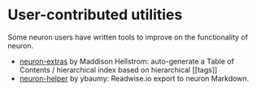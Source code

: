 # User-contributed utilities

Some neuron users have written tools to improve on the functionality of neuron.

* [neuron-extras](https://github.com/b0o/neuron-extras) by Maddison Hellstrom: auto-generate a Table of Contents / hierarchical index based on hierarchical [[tags]]
* [neuron-helper](https://git.lost-frequencies.eu/ybaumy/neuron-helper) by ybaumy: Readwise.io export to neuron Markdown.